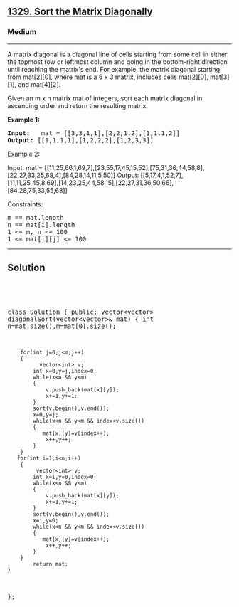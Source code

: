 
<h2><a href="https://leetcode.com/problems/sort-the-matrix-diagonally/">1329. Sort the Matrix Diagonally</a></h2>
<h3>Medium</h3>
<hr>
<div><p>
    
A matrix diagonal is a diagonal line of cells starting from some cell in either the topmost row or leftmost column and going in the bottom-right direction until reaching the matrix's end. For example, the matrix diagonal starting from mat[2][0], where mat is a 6 x 3 matrix, includes cells mat[2][0], mat[3][1], and mat[4][2].

Given an m x n matrix mat of integers, sort each matrix diagonal in ascending order and return the resulting matrix.

</p>


<p><strong>Example 1:</strong></p>
<pre><strong>Input:</strong>   mat = [[3,3,1,1],[2,2,1,2],[1,1,1,2]]
<strong>Output:</strong> [[1,1,1,1],[1,2,2,2],[1,2,3,3]]
</pre>
  
Example 2:

Input: mat = [[11,25,66,1,69,7],[23,55,17,45,15,52],[75,31,36,44,58,8],[22,27,33,25,68,4],[84,28,14,11,5,50]]
Output: [[5,17,4,1,52,7],[11,11,25,45,8,69],[14,23,25,44,58,15],[22,27,31,36,50,66],[84,28,75,33,55,68]]

Constraints:
    
<pre>
m == mat.length
n == mat[i].length
1 <= m, n <= 100
1 <= mat[i][j] <= 100
</pre>
    
<hr>
 <h2><strong><b>Solution</b></strong></h2>
 <br>
 <pre>
 
 class Solution {
   public:
    vector<vector<int>> diagonalSort(vector<vector<int>>& mat) {
        int n=mat.size(),m=mat[0].size(); 
      
        for(int j=0;j<m;j++)
        {
              vector<int> v;
            int x=0,y=j,index=0;
            while(x<n && y<m)
            {
                v.push_back(mat[x][y]);
                x+=1,y+=1;
            }
            sort(v.begin(),v.end());
            x=0,y=j; 
            while(x<n && y<m && index<v.size())
            {
               mat[x][y]=v[index++];
                x++,y++;
            }
        }
       for(int i=1;i<n;i++)
        {
             vector<int> v;
            int x=i,y=0,index=0;
            while(x<n && y<m)
            {
                v.push_back(mat[x][y]);
                x+=1,y+=1;
            }
            sort(v.begin(),v.end());
            x=i,y=0; 
            while(x<n && y<m && index<v.size())
            {
               mat[x][y]=v[index++];
                x++,y++;
            }
        }
            return mat;
    }
};
 </pre>


